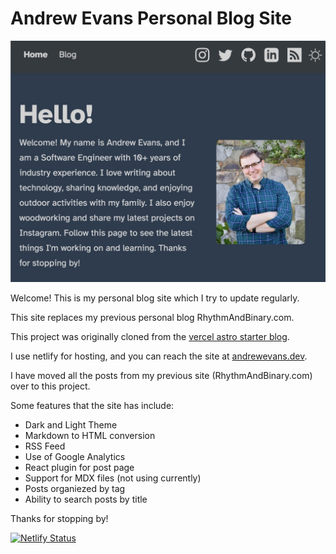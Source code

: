 # Andrew Evans Personal Blog Site

![home page](./README_IMAGES/HomePage.jpg)

Welcome! This is my personal blog site which I try to update regularly.

This site replaces my previous personal blog RhythmAndBinary.com.

This project was originally cloned from the [vercel astro starter blog](https://github.com/withastro/astro/tree/main/examples/blog).

I use netlify for hosting, and you can reach the site at [andrewevans.dev](https://www.andrewevans.dev).

I have moved all the posts from my previous site (RhythmAndBinary.com) over to this project.

Some features that the site has include:
- Dark and Light Theme
- Markdown to HTML conversion
- RSS Feed
- Use of Google Analytics
- React plugin for post page
- Support for MDX files (not using currently)
- Posts organiezed by tag
- Ability to search posts by title

Thanks for stopping by!

[![Netlify Status](https://api.netlify.com/api/v1/badges/66772f97-50a2-4e99-8452-80449cb3b4fd/deploy-status)](https://app.netlify.com/sites/bejewelled-sable-cd2aaf/deploys)
